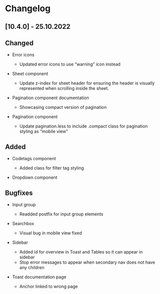 # Changelog

## [10.4.0] - 25.10.2022

## Changed
-   Error icons
    -   Updated error icons to use “warning” icon instead

-   Sheet component
    -   Update z-index for sheet header for ensuring the header is visually represented when scrolling inside the sheet.

-   Pagination component documentation
    -   Showcasing compact version of pagination

-   Pagination component
    -   Update pagination.less to include .compact class for pagination styling as “mobile view”

## Added
-   Codetags component
    -   Added class for filter tag styling

-   Dropdown component

## Bugfixes
-   Input group
    -   Readded postfix for input group elements

-   Searchbox
    -   Visual bug in mobile view fixed

-   Sidebar
    -   Added id for overview in Toast and Tables so it can appear in sidebar
    -   Stop error messages to appear when secondary nav does not have any children

-   Toast documentation page
    -   Anchor linked to wrong page
